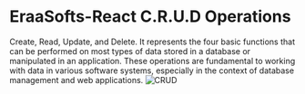 # EraaSofts-React C.R.U.D Operations 
Create, Read, Update, and Delete. It represents the four basic functions that can be performed on most types of data stored in a database or manipulated in an application.
These operations are fundamental to working with data in various software systems, especially in the context of database management and web applications.
![CRUD](https://github.com/HidayahJadaan/EraaSofts-React/assets/121747756/f2224832-8ff1-4fd6-a0e3-2c0cf962dbdd)
